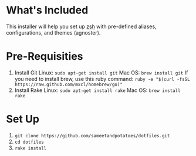 What's Included
========

This installer will help you set up [zsh](http://en.wikipedia.org/wiki/Z_shell) with pre-defined aliases, configurations, and themes (agnoster).


Pre-Requisities
===========

1. Install Git
    Linux: `sudo apt-get install git`
    Mac OS: `brew install git`
      If you need to install brew, use this ruby command: `ruby -e "$(curl -fsSL https://raw.github.com/mxcl/homebrew/go)"`
2. Install Rake
    Linux: `sudo apt-get install rake`
    Mac OS: `brew install rake`

Set Up
=======

1. `git clone https://github.com/sameetandpotatoes/dotfiles.git`
2. `cd dotfiles`
3. `rake install`
